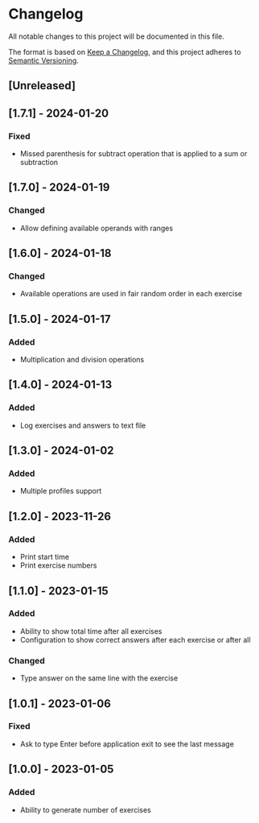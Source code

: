 # Changelog

All notable changes to this project will be documented in this file.

The format is based on [Keep a Changelog](https://keepachangelog.com/en/1.0.0/),
and this project adheres to [Semantic Versioning](https://semver.org/spec/v2.0.0.html).

## [Unreleased]

## [1.7.1] - 2024-01-20

### Fixed

- Missed parenthesis for subtract operation that is applied to a sum or subtraction

## [1.7.0] - 2024-01-19

### Changed

- Allow defining available operands with ranges

## [1.6.0] - 2024-01-18

### Changed

- Available operations are used in fair random order in each exercise

## [1.5.0] - 2024-01-17

### Added

- Multiplication and division operations

## [1.4.0] - 2024-01-13

### Added

- Log exercises and answers to text file

## [1.3.0] - 2024-01-02

### Added

- Multiple profiles support

## [1.2.0] - 2023-11-26

### Added

- Print start time
- Print exercise numbers

## [1.1.0] - 2023-01-15

### Added

- Ability to show total time after all exercises
- Configuration to show correct answers after each exercise or after all

### Changed

- Type answer on the same line with the exercise

## [1.0.1] - 2023-01-06

### Fixed

- Ask to type Enter before application exit to see the last message

## [1.0.0] - 2023-01-05

### Added

- Ability to generate number of exercises

